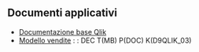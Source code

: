 ## Documenti applicativi
- [Documentazione base Qlik](Sorgenti/MB/DOC/D9QLIK_01)
- [Modello vendite](Sorgenti/MB/DOC/D9QLIK_02)
 :  : DEC T(MB) P(DOC) K(D9QLIK_03)
